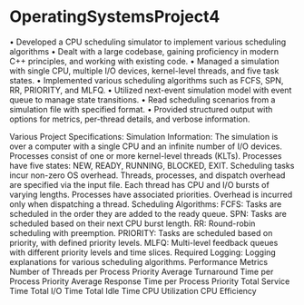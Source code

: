 # OperatingSystemsProject4


• Developed a CPU scheduling simulator to implement various scheduling algorithms
• Dealt with a large codebase, gaining proficiency in modern C++ principles, and working with existing code. • Managed a simulation with single CPU, multiple I/O devices, kernel-level threads, and five task states.
• Implemented various scheduling algorithms such as FCFS, SPN, RR, PRIORITY, and MLFQ.
• Utilized next-event simulation model with event queue to manage state transitions.
• Read scheduling scenarios from a simulation file with specified format.
• Provided structured output with options for metrics, per-thread details, and verbose information.


Various Project Specifications:
  Simulation Information:
    The simulation is over a computer with a single CPU and an infinite number of I/O devices.
    Processes consist of one or more kernel-level threads (KLTs).
    Processes have five states: NEW, READY, RUNNING, BLOCKED, EXIT.
    Scheduling tasks incur non-zero OS overhead.
    Threads, processes, and dispatch overhead are specified via the input file.
    Each thread has CPU and I/O bursts of varying lengths.
    Processes have associated priorities.
    Overhead is incurred only when dispatching a thread.
  Scheduling Algorithms:
    FCFS: Tasks are scheduled in the order they are added to the ready queue.
    SPN: Tasks are scheduled based on their next CPU burst length.
    RR: Round-robin scheduling with preemption.
    PRIORITY: Tasks are scheduled based on priority, with defined priority levels.
    MLFQ: Multi-level feedback queues with different priority levels and time slices.
  Required Logging:
    Logging explanations for various scheduling algorithms.
    Performance Metrics
    Number of Threads per Process Priority
    Average Turnaround Time per Process Priority
    Average Response Time per Process Priority
    Total Service Time
    Total I/O Time
    Total Idle Time
    CPU Utilization
    CPU Efficiency
